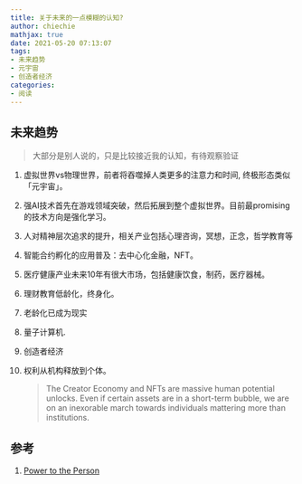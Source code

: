 ```yaml
---
title: 关于未来的一点模糊的认知?
author: chiechie
mathjax: true
date: 2021-05-20 07:13:07
tags:
- 未来趋势
- 元宇宙
- 创造者经济
categories:
- 阅读
---
```




## 未来趋势

> 大部分是别人说的，只是比较接近我的认知，有待观察验证

1. 虚拟世界vs物理世界，前者将吞噬掉人类更多的注意力和时间, 终极形态类似「元宇宙」。
3. 强AI技术首先在游戏领域突破，然后拓展到整个虚拟世界。目前最promising的技术方向是强化学习。
4. 人对精神层次追求的提升，相关产业包括心理咨询，冥想，正念，哲学教育等
5. 智能合约孵化的应用普及：去中心化金融，NFT。
6. 医疗健康产业未来10年有很大市场，包括健康饮食，制药，医疗器械。
7. 理财教育低龄化，终身化。
8. 老龄化已成为现实
9. 量子计算机.
10. 创造者经济
11. 权利从机构释放到个体。
    
    > The Creator Economy and NFTs are massive human potential unlocks. Even if certain assets are in a short-term bubble, we are on an inexorable march towards individuals mattering more than institutions.




## 参考
1. [Power to the Person](https://notboring.mirror.xyz/SPV_-bchriVn_ncDj8OgnLccSb5qAsU0sXNpg9y_UTk)
